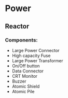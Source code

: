 # Power

## Reactor

### Components:

- Large Power Connector
- High capacity Fuse
- Large Power Transformer
- On/Off button
- Data Connector
- CRT Monitor
- Buzzer
- Atomic Shield
- Atomic Pile
